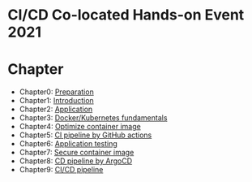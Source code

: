# CI/CD Co-located Hands-on Event 2021

# Chapter

* Chapter0: [Preparation](./docs/chapter0.md)
* Chapter1: [Introduction](./docs/chapter1.md)
* Chapter2: [Application](./docs/chapter2.md)
* Chapter3: [Docker/Kubernetes fundamentals](./docs/chapter3.md)
* Chapter4: [Optimize container image](./docs/chapter4.md)
* Chapter5: [CI pipeline by GitHub actions](./docs/chapter5.md)
* Chapter6: [Application testing](./docs/chapter6.md)
* Chapter7: [Secure container image](./docs/chapter7.md)
* Chapter8: [CD pipeline by ArgoCD](./docs/chapter8.md)
* Chapter9: [CI/CD pipeline](./docs/chapter9.md)

